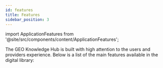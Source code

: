 ```yaml
---
id: features
title: Features
sidebar_position: 3
---
```


import ApplicationFeatures from '@site/src/components/content/ApplicationFeatures';

The GEO Knowledge Hub is built with high attention to the users and providers experience. Below is a list of the main features available in the digital library:

<ApplicationFeatures />
